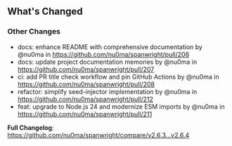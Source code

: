 <!-- Release notes generated using configuration in .github/release.yml at main -->

## What's Changed
### Other Changes
* docs: enhance README with comprehensive documentation by @nu0ma in https://github.com/nu0ma/spanwright/pull/206
* docs: update project documentation memories by @nu0ma in https://github.com/nu0ma/spanwright/pull/207
* ci: add PR title check workflow and pin GitHub Actions by @nu0ma in https://github.com/nu0ma/spanwright/pull/208
* refactor: simplify seed-injector implementation by @nu0ma in https://github.com/nu0ma/spanwright/pull/212
* feat: upgrade to Node.js 24 and modernize ESM imports by @nu0ma in https://github.com/nu0ma/spanwright/pull/211


**Full Changelog**: https://github.com/nu0ma/spanwright/compare/v2.6.3...v2.6.4
